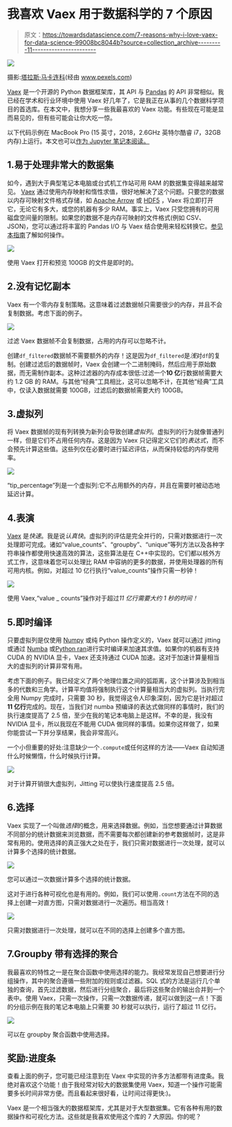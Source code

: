 # 我喜欢 Vaex 用于数据科学的 7 个原因

> 原文：<https://towardsdatascience.com/7-reasons-why-i-love-vaex-for-data-science-99008bc8044b?source=collection_archive---------11----------------------->

![](img/ef633703261077ddaeca579ac986980c.png)

摄影:[塔拉斯·马卡连科](https://www.pexels.com/@taras-makarenko-188506)(经由 www.pexels.com)

[Vaex](https://github.com/vaexio/vaex) 是一个开源的 Python 数据框架库，其 API 与 [Pandas](https://pandas.pydata.org/docs/index.html#) 的 API 非常相似。我已经在学术和行业环境中使用 Vaex 好几年了，它是我正在从事的几个数据科学项目的首选库。在本文中，我想分享一些我最喜欢的 Vaex 功能。有些现在可能是显而易见的，但有些可能会让你大吃一惊。

以下代码示例在 MacBook Pro (15 英寸，2018，2.6GHz 英特尔酷睿 i7，32GB 内存)上运行。本文也可以[作为 Jupyter 笔记本阅读。](https://nbviewer.jupyter.org/github/vaexio/vaex-examples/blob/master/medium-7-reasons/7%20reasons%20why%20I%20love%20Vaex%20for%20data%20science.ipynb)

## 1.易于处理非常大的数据集

如今，遇到大于典型笔记本电脑或台式机工作站可用 RAM 的数据集变得越来越常见。 [Vaex](https://github.com/vaexio/vaex) 通过使用内存映射和惰性求值，很好地解决了这个问题。只要您的数据以内存可映射文件格式存储，如 [Apache Arrow](https://arrow.apache.org/) 或 [HDF5](https://en.wikipedia.org/wiki/Hierarchical_Data_Format#HDF5) ，Vaex 将立即打开它，无论它有多大，或您的机器有多少 RAM。事实上，Vaex 只受您拥有的可用磁盘空间量的限制。如果您的数据不是内存可映射的文件格式(例如 CSV、JSON)，您可以通过将丰富的 Pandas I/O 与 Vaex 结合使用来轻松转换它。[参见本指南](https://docs.vaex.io/en/latest/faq.html#I-have-a-massive-CSV-file-which-I-can-not-fit-all-into-memory-at-one-time.-How-do-I-convert-it-to-HDF5?)了解如何操作。

![](img/63b0355f3e7464d752ca8ee30f9d6908.png)

使用 Vaex 打开和预览 100GB 的文件是即时的。

## 2.没有记忆副本

Vaex 有一个零内存复制策略。这意味着过滤数据帧只需要很少的内存，并且不会复制数据。考虑下面的例子。

![](img/2b731310ac3d36a689e775b153e0f082.png)

过滤 Vaex 数据帧不会复制数据，占用的内存可以忽略不计。

创建`df_filtered`数据帧不需要额外的内存！这是因为`df_filtered`是*浅*对`df`的复制。创建过滤后的数据帧时，Vaex 会创建一个二进制掩码，然后应用于原始数据，而无需制作副本。这种过滤器的内存成本很低:过滤一个**10 亿**行数据帧需要大约 1.2 GB 的 RAM。与其他“经典”工具相比，这可以忽略不计，在其他“经典”工具中，仅读入数据就需要 100GB，过滤后的数据帧需要大约 100GB。

## 3.虚拟列

将 Vaex 数据帧的现有列转换为新列会导致创建*虚拟列*。虚拟列的行为就像普通列一样，但是它们不占用任何内存。这是因为 Vaex 只记得定义它们的*表达式*，而不会预先计算这些值。这些列仅在必要时进行延迟评估，从而保持较低的内存使用率。

![](img/c40a38f70dc89a9503bdf240167471a7.png)

“tip_percentage”列是一个虚拟列:它不占用额外的内存，并且在需要时被动态地延迟计算。

## 4.表演

[Vaex](https://github.com/vaexio/vaex) 是*快速*。我是说*认真快*。虚拟列的评估是完全并行的，只需对数据进行一次处理即可完成。诸如“value_counts”、“groupby”、“unique”等列方法以及各种字符串操作都使用快速高效的算法，这些算法是在 C++中实现的。它们都以核外方式工作，这意味着您可以处理比 RAM 中容纳的更多的数据，并使用处理器的所有可用内核。例如，对超过 10 亿行执行“value_counts”操作只需一秒钟！

![](img/ca0b76da504ed46086a757119ef6717c.png)

使用 Vaex,“value _ counts”操作对于超过*11 亿行需要大约 1 秒的时间！*

## 5.即时编译

只要虚拟列是仅使用 [Numpy](https://numpy.org/) 或纯 Python 操作定义的，Vaex 就可以通过 jitting 或通过 [Numba](http://numba.pydata.org/) 或[Python ran](https://pythran.readthedocs.io/en/latest/)进行实时编译来加速其求值。如果你的机器有支持 CUDA 的 NVIDIA 显卡，Vaex 还支持通过 CUDA 加速。这对于加速计算量相当大的虚拟列的计算非常有用。

考虑下面的例子。我已经定义了两个地理位置之间的弧距离，这个计算涉及到相当多的代数和三角学。计算平均值将强制执行这个计算量相当大的虚拟列。当执行完全用 Numpy 完成时，只需要 30 秒，我觉得这令人印象深刻，因为它是针对超过**11 亿行**完成的。现在，当我们对 numba 预编译的表达式做同样的事情时，我们的执行速度提高了 2.5 倍，至少在我的笔记本电脑上是这样。不幸的是，我没有 NVIDIA 显卡，所以我现在不能用 CUDA 做同样的事情。如果你这样做了，如果你能尝试一下并分享结果，我会非常高兴。

一个小但重要的好处:注意缺少一个`.compute`或任何这样的方法——Vaex 自动知道什么时候懒惰，什么时候执行计算。

![](img/bd83a318dd402308bde2547e18e2b7cb.png)

对于计算开销很大虚拟列，Jitting 可以使执行速度提高 2.5 倍。

## 6.选择

Vaex 实现了一个叫做*选择*的概念，用来选择数据。例如，当您想要通过计算数据不同部分的统计数据来浏览数据，而不需要每次都创建新的参考数据帧时，这是非常有用的。使用选择的真正强大之处在于，我们只需对数据进行一次处理，就可以计算多个选择的统计数据。

![](img/e358a2eae09fe38b7ecc6876c36e62e5.png)

您可以通过一次数据计算多个选择的统计数据。

这对于进行各种可视化也是有用的。例如，我们可以使用`.count`方法在不同的选择上创建一对直方图，只需对数据进行一次遍历。相当高效！

![](img/9e65730258ab031ba05f32244ee00487.png)

只需对数据进行一次处理，就可以在不同的选择上创建多个直方图。

## 7.Groupby 带有选择的聚合

我最喜欢的特性之一是在聚合函数中使用选择的能力。我经常发现自己想要进行分组操作，其中的聚合遵循一些附加的规则或过滤器。SQL 式的方法是运行几个单独的查询，首先过滤数据，然后进行分组聚合，最后将这些聚合的输出合并到一个表中。使用 Vaex，只需一次操作，只需一次数据传递，就可以做到这一点！下面的分组示例在我的笔记本电脑上只需要 30 秒就可以执行，运行了超过 11 亿行。

![](img/ff6c269f51715ad4797771c3e0a6136e.png)

可以在 groupby 聚合函数中使用选择。

## 奖励:进度条

查看上面的例子，您可能已经注意到在 Vaex 中实现的许多方法都带有进度条。我绝对喜欢这个功能！由于我经常对较大的数据集使用 Vaex，知道一个操作可能需要多长时间非常方便。而且看起来很好看，让时间过得更快:)。

Vaex 是一个相当强大的数据框架库，尤其是对于大型数据集。它有各种有用的数据操作和可视化方法。这些就是我喜欢使用这个库的 7 大原因。你的呢？